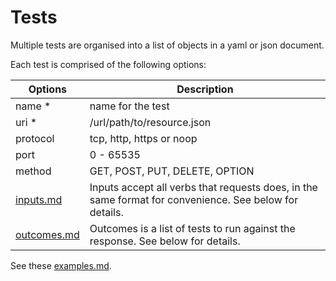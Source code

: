
Tests
=====

Multiple tests are organised into a list of objects in a yaml or json document.  

Each test is comprised of the following options:

Options | Description
-------------|------------
name \* | name for the test
uri \* | /url/path/to/resource.json
protocol | tcp, http, https or noop
port | 0 - 65535
method | GET, POST, PUT, DELETE, OPTION
[inputs.md](inputs) | Inputs accept all verbs that requests does, in the same format for convenience. See below for details.
[outcomes.md](outcomes) | Outcomes is a list of tests to run against the response. See below for details.

See these [examples.md](examples).

